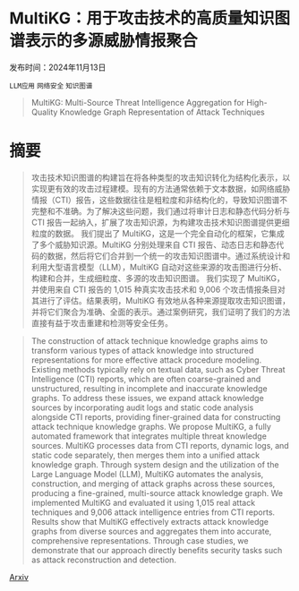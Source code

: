 # MultiKG：用于攻击技术的高质量知识图谱表示的多源威胁情报聚合

发布时间：2024年11月13日

`LLM应用` `网络安全` `知识图谱`

> MultiKG: Multi-Source Threat Intelligence Aggregation for High-Quality Knowledge Graph Representation of Attack Techniques

# 摘要

> 攻击技术知识图谱的构建旨在将各种类型的攻击知识转化为结构化表示，以实现更有效的攻击过程建模。现有的方法通常依赖于文本数据，如网络威胁情报（CTI）报告，这些数据往往是粗粒度和非结构化的，导致知识图谱不完整和不准确。为了解决这些问题，我们通过将审计日志和静态代码分析与 CTI 报告一起纳入，扩展了攻击知识源，为构建攻击技术知识图谱提供更细粒度的数据。
  我们提出了 MultiKG，这是一个完全自动化的框架，它集成了多个威胁知识源。MultiKG 分别处理来自 CTI 报告、动态日志和静态代码的数据，然后将它们合并到一个统一的攻击知识图谱中。通过系统设计和利用大型语言模型（LLM），MultiKG 自动对这些来源的攻击图进行分析、构建和合并，生成细粒度、多源的攻击知识图谱。
  我们实现了 MultiKG，并使用来自 CTI 报告的 1,015 种真实攻击技术和 9,006 个攻击情报条目对其进行了评估。结果表明，MultiKG 有效地从各种来源提取攻击知识图谱，并将它们聚合为准确、全面的表示。通过案例研究，我们证明了我们的方法直接有益于攻击重建和检测等安全任务。

> The construction of attack technique knowledge graphs aims to transform various types of attack knowledge into structured representations for more effective attack procedure modeling. Existing methods typically rely on textual data, such as Cyber Threat Intelligence (CTI) reports, which are often coarse-grained and unstructured, resulting in incomplete and inaccurate knowledge graphs. To address these issues, we expand attack knowledge sources by incorporating audit logs and static code analysis alongside CTI reports, providing finer-grained data for constructing attack technique knowledge graphs.
  We propose MultiKG, a fully automated framework that integrates multiple threat knowledge sources. MultiKG processes data from CTI reports, dynamic logs, and static code separately, then merges them into a unified attack knowledge graph. Through system design and the utilization of the Large Language Model (LLM), MultiKG automates the analysis, construction, and merging of attack graphs across these sources, producing a fine-grained, multi-source attack knowledge graph.
  We implemented MultiKG and evaluated it using 1,015 real attack techniques and 9,006 attack intelligence entries from CTI reports. Results show that MultiKG effectively extracts attack knowledge graphs from diverse sources and aggregates them into accurate, comprehensive representations. Through case studies, we demonstrate that our approach directly benefits security tasks such as attack reconstruction and detection.

[Arxiv](https://arxiv.org/abs/2411.08359)